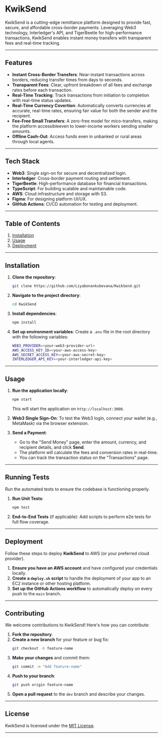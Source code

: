 # KwikSend

KwikSend is a cutting-edge remittance platform designed to provide fast, secure, and affordable cross-border payments. Leveraging Web3 technology, Interledger's API, and TigerBeetle for high-performance transactions, KwikSend enables instant money transfers with transparent fees and real-time tracking.

---

## Features

- **Instant Cross-Border Transfers**: Near-instant transactions across borders, reducing transfer times from days to seconds.
- **Transparent Fees**: Clear, upfront breakdown of all fees and exchange rates before each transaction.
- **Real-Time Tracking**: Track transactions from initiation to completion with real-time status updates.
- **Real-Time Currency Covertion**: Automatically converts currencies at accurate, real-time rates, ensuring fair value for both the sender and the recipient. 
- **Fee-Free Small Transfers**: A zero-free model for mico-transfers, making the platform accessibleeven to lower-income workers sending smaller amounts. 
- **Offline Cash-Out**: Access funds even in unbanked or rural areas through local agents.

---

## Tech Stack

- **Web3**: Single sign-on for secure and decentralized login.
- **Interledger**: Cross-border payment routing and settlement.
- **TigerBeetle**: High-performance database for financial transactions.
- **TypeScript**: For building scalable and maintainable code.
- **AWS**: Cloud infrastructure and storage with S3.
- **Figma**: For designing platform UI/UX. 
- **GitHub Actions**: CI/CD automation for testing and deployment.

---

## Table of Contents

1. [Installation](#installation)
2. [Usage](#usage)
3. [Deployment](#deployment)


---

## Installation

1. **Clone the repository**:
   ```bash
   git clone https://github.com/Liyabonankubevana/KwikSend.git
   ```

2. **Navigate to the project directory**:
   ```bash
   cd KwikSend
   ```

3. **Install dependencies**:
   ```bash
   npm install
   ```

4. **Set up environment variables**: Create a `.env` file in the root directory with the following variables:
   ```bash
   WEB3_PROVIDER=<your-web3-provider-url>
   AWS_ACCESS_KEY_ID=<your-aws-access-key>
   AWS_SECRET_ACCESS_KEY=<your-aws-secret-key>
   INTERLEDGER_API_KEY=<your-interledger-api-key>
   ```

---

## Usage

1. **Run the application locally**:
   ```bash
   npm start
   ```

   This will start the application on `http://localhost:3000`.

2. **Web3 Single Sign-On**: To test the Web3 login, connect your wallet (e.g., MetaMask) via the browser extension.

3. **Send a Payment**:
   - Go to the "Send Money" page, enter the amount, currency, and recipient details, and click **Send**.
   - The platform will calculate the fees and conversion rates in real-time.
   - You can track the transaction status on the "Transactions" page.

---

## Running Tests

Run the automated tests to ensure the codebase is functioning properly.

1. **Run Unit Tests**:
   ```bash
   npm test
   ```

2. **End-to-End Tests** (if applicable):
   Add scripts to perform e2e tests for full flow coverage.

---

## Deployment

Follow these steps to deploy **KwikSend** to AWS (or your preferred cloud provider).

1. **Ensure you have an AWS account** and have configured your credentials locally.
2. **Create a `deploy.sh` script** to handle the deployment of your app to an EC2 instance or other hosting platform.
3. **Set up the GitHub Actions workflow** to automatically deploy on every push to the `main` branch.

---

## Contributing

We welcome contributions to KwikSend! Here's how you can contribute:

1. **Fork the repository**.
2. **Create a new branch** for your feature or bug fix:
   ```bash
   git checkout -b feature-name
   ```
3. **Make your changes** and commit them:
   ```bash
   git commit -m "Add feature-name"
   ```
4. **Push to your branch**:
   ```bash
   git push origin feature-name
   ```
5. **Open a pull request** to the `dev` branch and describe your changes.

---

## License

KwikSend is licensed under the [MIT License](LICENSE).

---
